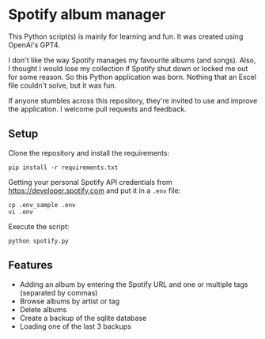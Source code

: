 # Spotify album manager

This Python script(s) is mainly for learning and fun. It was created using OpenAi's GPT4.

I don't like the way Spotify manages my favourite albums (and songs). Also, I thought I would lose my collection if Spotify shut down or locked me out for some reason. So this Python application was born. Nothing that an Excel file couldn't solve, but it was fun.

If anyone stumbles across this repository, they're invited to use and improve the application. I welcome pull requests and feedback.

## Setup

Clone the repository and install the requirements:

```
pip install -r requirements.txt
``` 

Getting your personal Spotify API credentials from https://developer.spotify.com and put it in a `.env` file:

```
cp .env_sample .env
vi .env
``` 

Execute the script:

```
python spotify.py
```

## Features

- Adding an album by entering the Spotify URL and one or multiple tags (separated by commas)
- Browse albums by artist or tag
- Delete albums
- Create a backup of the sqlite database
- Loading one of the last 3 backups